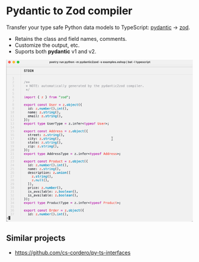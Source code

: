 # Pydantic to Zod compiler

Transfer your type safe Python data models to TypeScript:
[pydantic](pydantic-docs.helpmanual.io/) -> [zod](zod.dev/).

* Retains the class and field names, comments.
* Customize the output, etc.
* Suports both **pydantic** v1 and v2.

![example](example.gif)

## Similar projects

* https://github.com/cs-cordero/py-ts-interfaces
